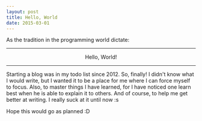 ```yaml
---
layout: post
title: Hello, World
date: 2015-03-01
---
```


As the tradition in the programming world dictate:

---

<center class="muted">Hello, World!</center>

---

Starting a blog was in my todo list since 2012. So, finally! 
I didn't know what I would write, but I wanted it to be a place for me where I can force myself to focus. Also, to master things I have learned, for I have noticed one learn best when he is able to explain it to others. And of course, to help me get better at writing. I really suck at it until now :s

Hope this would go as planned :D
